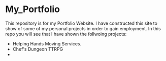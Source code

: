 # My_Portfolio

This repository is for my Portfolio Website. I have constructed this site to show of some of my personal projects in order to gain employment. In this repo you will see that I have shown the follwoing projects:
 - Helping Hands Moving Services.
 - Chef's Dungeon TTRPG
 - 